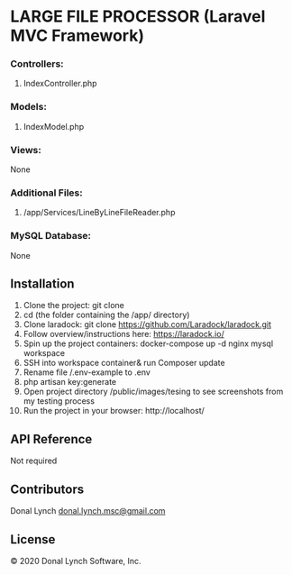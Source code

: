# LARGE FILE PROCESSOR (Laravel MVC Framework)

### Controllers:

1. IndexController.php

### Models:

1. IndexModel.php

### Views:

None

### Additional Files:

1. /app/Services/LineByLineFileReader.php

### MySQL Database:

None

## Installation

1. Clone the project: git clone
2. cd <project-root-directory> (the folder containing the /app/ directory)
3. Clone laradock: git clone https://github.com/Laradock/laradock.git
4. Follow overview/instructions here: https://laradock.io/
5. Spin up the project containers: docker-compose up -d nginx mysql workspace
6. SSH into workspace container& run Composer update
7. Rename file <project-root>/.env-example to .env
8. php artisan key:generate
9. Open project directory /public/images/tesing to see screenshots from my testing process
10. Run the project in your browser: http://localhost/

## API Reference

Not required

## Contributors

Donal Lynch <donal.lynch.msc@gmail.com>

## License

© 2020 Donal Lynch Software, Inc.